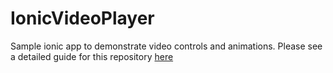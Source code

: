 # IonicVideoPlayer
Sample ionic app to demonstrate video controls and animations.
Please see a detailed guide for this repository [here](https://medium.com/@anjana.pai.rathod/video-player-controls-on-a-ionic-app-f0f913a3e151) 